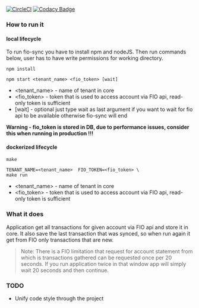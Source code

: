 [![CircleCI](https://circleci.com/gh/jancajthaml/fio-bco.svg?style=svg&circle-token=dca7fe834e3de7b35f226069ae4729e283ff1df5)](https://circleci.com/gh/jancajthaml/fio-bco) [![Codacy Badge](https://api.codacy.com/project/badge/Grade/c68588793efb4f0ca3b33b74d174fc8a)](https://www.codacy.com/app/jan-cajthaml/fio-bco?utm_source=github.com&amp;utm_medium=referral&amp;utm_content=jancajthaml/fio-bco&amp;utm_campaign=Badge_Grade)

### How to run it

#### local lifecycle

To run fio-sync you have to install npm and nodeJS. Then run commands below, user has to have write permissions for working directory.

```
npm install

npm start <tenant_name> <fio_token> [wait]
```

- <tenant_name> - name of tenant in core
- <fio_token> - token that is used to access account via FIO api, read-only token is sufficient
- [wait] - optional just type wait as last argument if you want to wait for fio api to be available otherwise fio-sync will end

**Warning - fio_token is stored in DB, due to performance issues, consider this when running in production !!!** 
#### dockerized lifecycle

```
make

TENANT_NAME=<tenant_name>  FIO_TOKEN=<fio_token> \
make run
```

- <tenant_name> - name of tenant in core
- <fio_token> - token that is used to access account via FIO api, read-only token is sufficient

### What it does

Application get all transactions for given account via FIO api and store it in core. It also save the last
transaction that was synced, so when run again it get from FIO only transactions that are new.

> Note: There is a FIO limitation that request for account statement from which is transactions gathered can be requested
once per 20 seconds. If you run application twice in that window app will simply wait 20 seconds and then continue.

### TODO

* Unify code style through the project 
